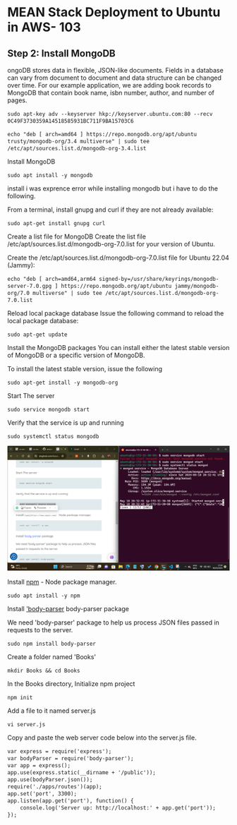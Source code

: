 # MEAN Stack Deployment to Ubuntu in AWS- 103


## Step 2: Install MongoDB

ongoDB stores data in flexible, JSON-like documents. Fields in a database can vary from document to document and data structure can be changed over time. For our example application, we are adding book records to MongoDB that contain book name, isbn number, author, and number of pages.

```
sudo apt-key adv --keyserver hkp://keyserver.ubuntu.com:80 --recv 0C49F3730359A14518585931BC711F9BA15703C6
```

```
echo "deb [ arch=amd64 ] https://repo.mongodb.org/apt/ubuntu trusty/mongodb-org/3.4 multiverse" | sudo tee /etc/apt/sources.list.d/mongodb-org-3.4.list
```

Install MongoDB

```
sudo apt install -y mongodb
```
install i was exprence error while installing mongodb but i have to do the following.


From a terminal, install gnupg and curl if they are not already available:
```
sudo apt-get install gnupg curl
```
Create a list file for MongoDB
Create the list file /etc/apt/sources.list.d/mongodb-org-7.0.list for your version of Ubuntu.

Create the /etc/apt/sources.list.d/mongodb-org-7.0.list file for Ubuntu 22.04 (Jammy):

```
echo "deb [ arch=amd64,arm64 signed-by=/usr/share/keyrings/mongodb-server-7.0.gpg ] https://repo.mongodb.org/apt/ubuntu jammy/mongodb-org/7.0 multiverse" | sudo tee /etc/apt/sources.list.d/mongodb-org-7.0.list
```
Reload local package database
Issue the following command to reload the local package database:

```
sudo apt-get update
```

Install the MongoDB packages
You can install either the latest stable version of MongoDB or a specific version of MongoDB.

To install the latest stable version, issue the following

```
sudo apt-get install -y mongodb-org
```

Start The server

```
sudo service mongodb start
```

Verify that the service is up and running

```
sudo systemctl status mongodb
```

![alt text](photos/mongod-start.png)

Install [npm](https://www.npmjs.com) - Node package manager.


```
sudo apt install -y npm
```

Install ['body-parser](https://www.npmjs.com/package/)
body-parser package

We need 'body-parser' package to help us process JSON files passed in requests to the server.


```
sudo npm install body-parser
```

Create a folder named 'Books'

```
mkdir Books && cd Books
```

In the Books directory, Initialize npm project

```
npm init
```
Add a file to it named server.js

```
vi server.js
```

Copy and paste the web server code below into the server.js file.

```
var express = require('express');
var bodyParser = require('body-parser');
var app = express();
app.use(express.static(__dirname + '/public'));
app.use(bodyParser.json());
require('./apps/routes')(app);
app.set('port', 3300);
app.listen(app.get('port'), function() {
    console.log('Server up: http://localhost:' + app.get('port'));
});
```

